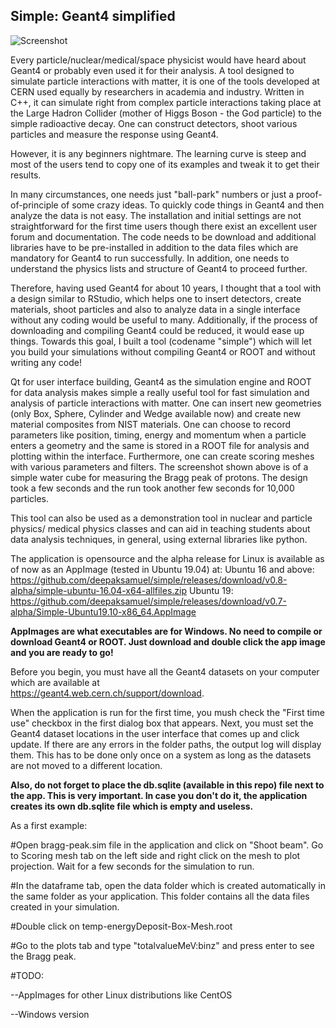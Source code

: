 <h2>Simple: Geant4 simplified</h2>

![Screenshot](https://github.com/deepaksamuel/simple/blob/master/simple-bragg.png)


Every particle/nuclear/medical/space physicist would have heard about Geant4 or probably even used it for their analysis. A tool designed to simulate particle interactions with matter, it is one of the tools developed at CERN used equally by researchers in academia and industry. Written in C++, it can simulate right from complex particle interactions taking place at the Large Hadron Collider (mother of Higgs Boson - the God particle) to the simple radioactive decay. One can construct detectors, shoot various particles and measure the response using Geant4.

However, it is any beginners nightmare. The learning curve is steep and most of the users tend to copy one of its examples and tweak it to get their results.

In many circumstances, one needs just "ball-park" numbers or just a proof-of-principle of some crazy ideas. To quickly code things in Geant4 and then analyze the data is not easy. The installation and initial settings are not straightforward for the first time users though there exist an excellent user forum and documentation. The code needs to be download and additional libraries have to be pre-installed in addition to the data files which are mandatory for Geant4 to run successfully. In addition, one needs to understand the physics lists and structure of Geant4 to proceed further.

Therefore, having used Geant4 for about 10 years, I thought that a tool with a design similar to RStudio, which helps one to insert detectors, create materials, shoot particles and also to analyze data in a single interface without any coding would be useful to many. Additionally, if the process of downloading and compiling Geant4 could be reduced, it would ease up things. Towards this goal, I built a tool (codename "simple") which will let you build your simulations without compiling Geant4 or ROOT and without writing any code!

Qt for user interface building, Geant4 as the simulation engine and ROOT for data analysis makes simple a really useful tool for fast simulation and analysis of particle interactions with matter. One can insert new geometries (only Box, Sphere, Cylinder and Wedge available now) and create new material composites from NIST materials. One can choose to record parameters like position, timing, energy and momentum when a particle enters a geometry and the same is stored in a ROOT file for analysis and plotting within the interface. Furthermore, one can create scoring meshes with various parameters and filters. The screenshot shown above is of a simple water cube for measuring the Bragg peak of protons. The design took a few seconds and the run took another few seconds for 10,000 particles.

This tool can also be used as a demonstration tool in nuclear and particle physics/ medical physics classes and can aid in teaching students about data analysis techniques, in general, using external libraries like python.

The application is opensource and the alpha release for Linux is available as of now as an AppImage (tested in Ubuntu 19.04) at: 
Ubuntu 16 and above: https://github.com/deepaksamuel/simple/releases/download/v0.8-alpha/simple-ubuntu-16.04-x64-allfiles.zip
Ubuntu 19: https://github.com/deepaksamuel/simple/releases/download/v0.7-alpha/Simple-Ubuntu19.10-x86_64.AppImage


<b>AppImages are what executables are for Windows. No need to compile or download Geant4 or ROOT. Just download and double click the app image and you are ready to go!</b>

Before you begin, you must have all the Geant4 datasets on your computer which are available at  
https://geant4.web.cern.ch/support/download. 

When the application is run for the first time, you mush check the "First time use" checkbox in the first dialog box that appears. Next, you must set the Geant4 dataset locations in the user interface that comes up and click update. If there are any errors in the folder paths, the output log will display them. This has to be done only once on a system as long as the datasets are not moved to a different location.

<b>Also, do not forget to place the db.sqlite (available in this repo) file next to the app. This is very important. In case you don't do it, the application creates its own db.sqlite file which is empty and useless. </b>

As a first example:

#Open bragg-peak.sim file in the application and click on "Shoot beam". Go to Scoring mesh tab on the left side and right click on the mesh to plot projection. Wait for a few seconds for the simulation to run.

#In the dataframe tab, open the data folder which is created automatically in the same folder as your application. This folder contains all the data files created in your simulation. 

#Double click on temp-energyDeposit-Box-Mesh.root

#Go to the plots tab and type "totalvalueMeV:binz" and press enter to see the Bragg peak.

#TODO:

--AppImages for other Linux distributions like CentOS

--Windows version

